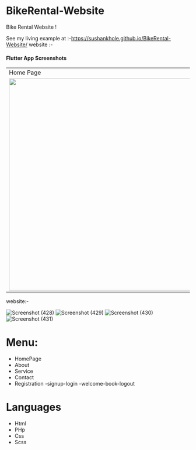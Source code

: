 # BikeRental-Website
Bike Rental Website !
 
See my living example at :-https://sushankhole.github.io/BikeRental-Website/
website :-

#### Flutter App Screenshots

<table>
  <tr>
    <td>Home Page</td>
     <td>Bikes</td>
     <td>Signup</td>
     <td>Welcome Page</td>
  </tr>
  <tr>
    <td><img src="https://user-images.githubusercontent.com/55824155/113181832-d3f4e800-926f-11eb-86f3-b3440a5ce124.png" width=1770 height=580></td>
    <td><img src="https://user-images.githubusercontent.com/55824155/113181849-d8210580-926f-11eb-95e9-98601a40ea4d.png" width=1770 height=580></td>
    <td><img src="https://user-images.githubusercontent.com/55824155/113181860-dbb48c80-926f-11eb-80c8-16bc0bc8c8ec.png" width=1770 height=580></td>
    <td><img src="https://user-images.githubusercontent.com/55824155/113181868-dd7e5000-926f-11eb-8462-6f8c1d1165ff.png" width=1770 height=580></td>
  </tr>
 </table>




website:-

![Screenshot (428)](https://user-images.githubusercontent.com/55824155/113181832-d3f4e800-926f-11eb-86f3-b3440a5ce124.png)
![Screenshot (429)](https://user-images.githubusercontent.com/55824155/113181849-d8210580-926f-11eb-95e9-98601a40ea4d.png)
![Screenshot (430)](https://user-images.githubusercontent.com/55824155/113181860-dbb48c80-926f-11eb-80c8-16bc0bc8c8ec.png)
![Screenshot (431)](https://user-images.githubusercontent.com/55824155/113181868-dd7e5000-926f-11eb-8462-6f8c1d1165ff.png)

# Menu:
- HomePage
- About
- Service
- Contact
- Registration -signup-login -welcome-book-logout
# Languages
- Html
- PHp
- Css
- Scss
